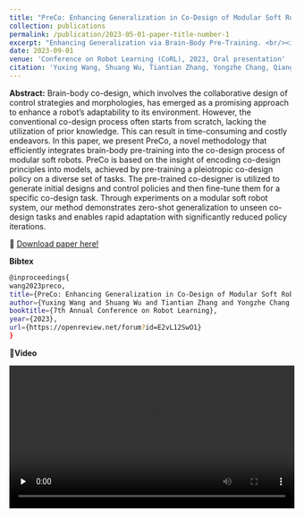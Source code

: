 ```yaml
---
title: "PreCo: Enhancing Generalization in Co-Design of Modular Soft Robots via Brain-Body Pre-Training"
collection: publications
permalink: /publication/2023-05-01-paper-title-number-1
excerpt: "Enhancing Generalization via Brain-Body Pre-Training. <br/><img src='/assets/img/publication_preview/preco.png' width=300>"
date: 2023-09-01
venue: 'Conference on Robot Learning (CoRL), 2023, Oral presentation'
citation: 'Yuxing Wang, Shuang Wu, Tiantian Zhang, Yongzhe Chang, Qiang Fu, Haobo Fu, Xueqian Wang'
---
```

**Abstract:** Brain-body co-design, which involves the collaborative design of control strategies and morphologies, has emerged as a promising approach to enhance a robot’s adaptability to its environment. However, the conventional co-design process often starts from scratch, lacking the utilization of prior knowledge. This can result in time-consuming and costly endeavors. In this paper, we present PreCo, a novel methodology that efficiently integrates brain-body pre-training into the co-design process of modular soft robots. PreCo is based on the insight of encoding co-design principles into models, achieved by pre-training a pleiotropic co-design policy on a diverse set of tasks. The pre-trained co-designer is utilized to generate initial designs and control policies and then fine-tune them for a specific co-design task. Through experiments on a modular soft robot system, our method demonstrates zero-shot generalization to unseen co-design tasks and enables rapid adaptation with significantly reduced policy iterations.

&#x1F4C2; [Download paper here!](https://openreview.net/forum?id=E2vL12SwO1)<br />

**Bibtex**<br />
```bash
@inproceedings{
wang2023preco,
title={PreCo: Enhancing Generalization in Co-Design of Modular Soft Robots via Brain-Body Pre-Training},
author={Yuxing Wang and Shuang Wu and Tiantian Zhang and Yongzhe Chang and QIANG FU and Haobo Fu and Xueqian Wang},
booktitle={7th Annual Conference on Robot Learning},
year={2023},
url={https://openreview.net/forum?id=E2vL12SwO1}
}
```

&#x1F3A6;**Video**

<video id="video" controls="" preload="none" width=510>
    <source id="mp4" src="/assets/img/preco.mp4" type="video/mp4">
</videos>